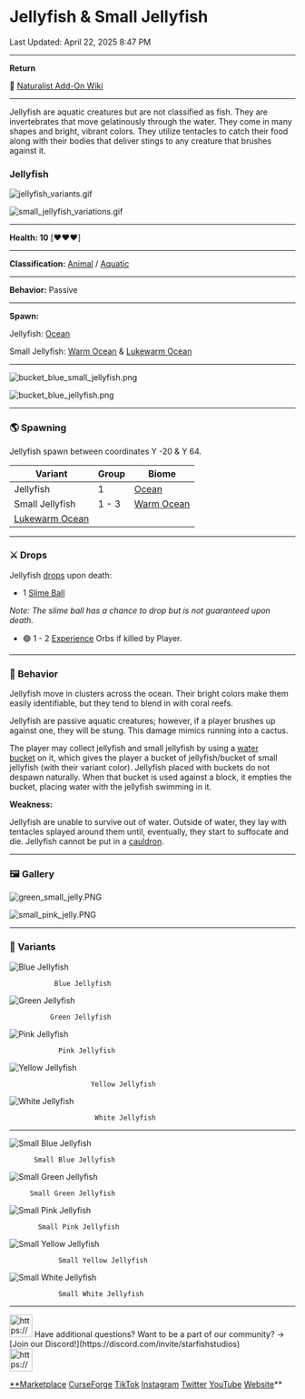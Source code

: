 # Jellyfish & Small Jellyfish

Last Updated: April 22, 2025 8:47 PM

---

**Return**

🐻 [Naturalist Add-On Wiki](https://www.notion.so/1a7a9a61c3f1800c8e32e893d6e7f430?pvs=21)

---

Jellyfish are aquatic creatures but are not classified as fish. They are invertebrates that move gelatinously through the water. They come in many shapes and bright, vibrant colors. They utilize tentacles to catch their food along with their bodies that deliver stings to any creature that brushes against it.

<aside>

### **Jellyfish**

![jellyfish_variants.gif](Jellyfish%20&%20Small%20Jellyfish%201dd816019a9f81d39d89f64528bac13f/jellyfish_variants.gif)

![small_jellyfish_variations.gif](Jellyfish%20&%20Small%20Jellyfish%201dd816019a9f81d39d89f64528bac13f/small_jellyfish_variations.gif)

---

**Health: 10** [♥️♥️♥️]

---

**Classification:** [Animal](https://minecraft.fandom.com/wiki/Animal) / [Aquatic](https://minecraft.fandom.com/wiki/Aquatic)

---

**Behavior:** Passive

---

**Spawn:** 

Jellyfish: [Ocean](https://minecraft.wiki/w/Ocean)

Small Jellyfish: [Warm Ocean](https://minecraft.wiki/w/Warm_Ocean) & [Lukewarm Ocean](https://minecraft.wiki/w/Lukewarm_Ocean)

---

![bucket_blue_small_jellyfish.png](Jellyfish%20&%20Small%20Jellyfish%201dd816019a9f81d39d89f64528bac13f/bucket_blue_small_jellyfish.png)

![bucket_blue_jellyfish.png](Jellyfish%20&%20Small%20Jellyfish%201dd816019a9f81d39d89f64528bac13f/bucket_blue_jellyfish.png)

</aside>

---

### 🌎 Spawning

Jellyfish spawn between coordinates Y -20 & Y 64.

| Variant | Group | Biome |
| --- | --- | --- |
| Jellyfish | 1 | [Ocean](https://minecraft.wiki/w/Ocean) |
| Small Jellyfish | 1 - 3 | [Warm Ocean](https://minecraft.wiki/w/Warm_Ocean)
[Lukewarm Ocean](https://minecraft.wiki/w/Lukewarm_Ocean) |

---

### ⚔️ Drops

Jellyfish [drops](https://minecraft.fandom.com/wiki/Drops) upon death:

- 1 [Slime Ball](https://minecraft.wiki/w/Slimeball)

*Note: The slime ball has a chance to drop but is not guaranteed upon death.*

- 🟢 1 - 2 [Experience](https://minecraft.fandom.com/wiki/Experience) Orbs if killed by Player.

---

### 🧠 Behavior

Jellyfish move in clusters across the ocean. Their bright colors make them easily identifiable, but they tend to blend in with coral reefs. 

Jellyfish are passive aquatic creatures; however, if a player brushes up against one, they will be stung. This damage mimics running into a cactus. 

The player may collect jellyfish and small jellyfish by using a [water bucket](https://minecraft.fandom.com/wiki/Water_bucket) on it, which gives the player a bucket of jellyfish/bucket of small jellyfish (with their variant color). Jellyfish placed with buckets do not despawn naturally. When that bucket is used against a block, it empties the bucket, placing water with the jellyfish swimming in it.

**Weakness:**

Jellyfish are unable to survive out of water. Outside of water, they lay with tentacles splayed around them until, eventually, they start to suffocate and die. Jellyfish cannot be put in a [cauldron](https://minecraft.fandom.com/wiki/Cauldron).

---

### 🖼️ Gallery

![green_small_jelly.PNG](Jellyfish%20&%20Small%20Jellyfish%201dd816019a9f81d39d89f64528bac13f/green_small_jelly.png)

![small_pink_jelly.PNG](Jellyfish%20&%20Small%20Jellyfish%201dd816019a9f81d39d89f64528bac13f/small_pink_jelly.png)

---

### 🎨 Variants

![               Blue Jellyfish](Jellyfish%20&%20Small%20Jellyfish%201dd816019a9f81d39d89f64528bac13f/jellyfish_blue.gif)

               Blue Jellyfish

![              Green Jellyfish](Jellyfish%20&%20Small%20Jellyfish%201dd816019a9f81d39d89f64528bac13f/jellyfish_green.gif)

              Green Jellyfish

![                Pink Jellyfish](Jellyfish%20&%20Small%20Jellyfish%201dd816019a9f81d39d89f64528bac13f/jellyfish_pink.gif)

                Pink Jellyfish

![                        Yellow Jellyfish](Jellyfish%20&%20Small%20Jellyfish%201dd816019a9f81d39d89f64528bac13f/jellyfish_yellow.gif)

                        Yellow Jellyfish

![                         White Jellyfish](Jellyfish%20&%20Small%20Jellyfish%201dd816019a9f81d39d89f64528bac13f/jellyfish_white.gif)

                         White Jellyfish

---

![          Small Blue Jellyfish](Jellyfish%20&%20Small%20Jellyfish%201dd816019a9f81d39d89f64528bac13f/blue_small_jellyfish.gif)

          Small Blue Jellyfish

![         Small Green Jellyfish](Jellyfish%20&%20Small%20Jellyfish%201dd816019a9f81d39d89f64528bac13f/green_small_jellyfish.gif)

         Small Green Jellyfish

![           Small Pink Jellyfish](Jellyfish%20&%20Small%20Jellyfish%201dd816019a9f81d39d89f64528bac13f/pink_small_jellyfish.gif)

           Small Pink Jellyfish

![                Small Yellow Jellyfish](Jellyfish%20&%20Small%20Jellyfish%201dd816019a9f81d39d89f64528bac13f/yellow_small_jellyfish.gif)

                Small Yellow Jellyfish

![                Small White Jellyfish](Jellyfish%20&%20Small%20Jellyfish%201dd816019a9f81d39d89f64528bac13f/white_small_jellyfish.gif)

                Small White Jellyfish

---

<aside>
<img src="https://www.notion.so/icons/headset_red.svg" alt="https://www.notion.so/icons/headset_red.svg" width="40px" /> Have additional questions? Want to be a part of our community? → [Join our Discord!](https://discord.com/invite/starfishstudios)

</aside>

<aside>
<img src="https://www.notion.so/icons/star_red.svg" alt="https://www.notion.so/icons/star_red.svg" width="40px" />

[**Marketplace](https://www.minecraft.net/en-us/marketplace/creator?name=Starfish%20Studios)      [CurseForge](https://www.curseforge.com/members/starfish_studios/projects)      [TikTok](https://www.tiktok.com/@starfishstudios)      [Instagram](https://www.instagram.com/starfishstudiosinc/)      [Twitter](https://twitter.com/starfishstudios)      [YouTube](https://www.youtube.com/@starfishstudios)      [Website](https://starfish-studios.com/)**

</aside>
